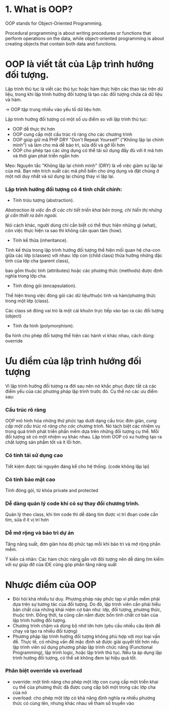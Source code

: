 # 1. What is OOP?
OOP stands for Object-Oriented Programming.

Procedural programming is about writing procedures or functions that perform operations on the data, while object-oriented programming is about creating objects that contain both data and functions.

# OOP là viết tắt của Lập trình hướng đối tượng.

Lập trình thủ tục là viết các thủ tục hoặc hàm thực hiện các thao tác trên dữ liệu, trong khi lập trình hướng đối tượng là tạo các đối tượng chứa cả dữ liệu và hàm.

-> OOP tập trung nhiều vào yếu tố dữ liệu hơn.

Lập trình hướng đối tượng có một số ưu điểm so với lập trình thủ tục:

* OOP dễ thực thi hơn
* OOP cung cấp một cấu trúc rõ ràng cho các chương trình
* OOP giúp giữ mã PHP DRY "Don't Repeat Yourself" ("Không lặp lại chính mình") và làm cho mã dễ bảo trì, sửa đổi và gỡ lỗi hơn
* OOP cho phép tạo các ứng dụng có thể tái sử dụng đầy đủ với ít mã hơn và thời gian phát triển ngắn hơn

Mẹo: Nguyên tắc "Không lặp lại chính mình" (DRY) là về việc giảm sự lặp lại của mã. Bạn nên trích xuất các mã phổ biến cho ứng dụng và đặt chúng ở một nơi duy nhất và sử dụng lại chúng thay vì lặp lại.


### Lập trình hướng đối tượng có 4 tính chất chính:

* Tính trừu tượng (abstraction).

*Abstraction là việc ẩn đi các chi tiết triển khai bên trong, chỉ hiển thị những gì cần thiết ra bên ngoài.*

Nói cách khác, người dùng chỉ cần biết có thể thực hiện những gì (what), còn việc thực hiện ra sao thì không cần quan tâm (how).

* Tính kế thừa (inheritance).

Tính kế thừa trong lập trình hướng đối tượng thể hiện mối quan hệ cha-con giữa các lớp (classes) với nhau: lớp con (child class) thừa hưởng những đặc tính của lớp cha (parent class),

bao gồm thuộc tính (attributes) hoặc các phương thức (methods) được định nghĩa trong lớp cha.

* Tính đóng gói (encapsulation).

Thể hiện trong việc đóng gói các dữ liệu/thuộc tính và hàm/phương thức trong một lớp (class).

Các class sẽ đóng vai trò là một cái khuôn trực tiếp vào tạo ra các đối tượng (object)

* Tính đa hình (polymorphism).

Đa hình cho phép đối tượng thể hiện các hành vi khác nhau, cách dùng: override

# Ưu điểm của lập trình hướng đối tượng
Vì lập trình hướng đối tượng ra đời sau nên nó khắc phục được tất cả các điểm yếu của các phương pháp lập trình trước đó. Cụ thể nó các ưu điểm sau:

### Cấu trúc rõ ràng

OOP mô hình hóa những thứ phức tạp dưới dạng cấu trúc đơn giản, *cung cấp một cấu trúc rõ ràng cho các chương trình.*
Nó tách biệt các nhiệm vụ trong quá trình phát triển phần mềm dựa trên những đối tượng cụ thể. Mỗi đối tượng sẽ có một nhiệm vụ khác nhau.
Lập trình OOP có xu hướng tạo ra chất lượng sản phẩm tốt và ít lỗi hơn.

### Có tính tái sử dụng cao

Tiết kiệm được tài nguyên đáng kể cho hệ thống. (code không lặp lại)

### Có tính bảo mật cao

Tính đóng gói, từ khóa private and protected

### Dễ dàng quản lý code khi có sự thay đổi chương trình.

Quản lý theo class, khi tìm code thì dễ dàng tìm được vị trí đoạn code cần tìm, sửa ở ít vị trí hơn

### Dễ mở rộng và bảo trì dự án

Tăng năng suất, đơn giản hóa độ phức tạp mỗi khi bảo trì và mở rộng phần mềm.

Ý kiến cá nhân: Các hàm chức năng gắn với đôi tượng nên dễ dàng tìm kiếm với sự giúp đỡ của IDE cũng góp phần tăng năng suất


# Nhược điểm của OOP

* Đòi hỏi khá nhiều tư duy. 
Phương pháp này phức tạp vì phần mềm phải dựa trên sự tương tác của đối tượng.
Do đó, lập trình viên cần phải hiểu bản chất của những khái niệm cơ bản như: lớp, đối tượng, phương thức, thuộc tính.
Đồng thời, ta cũng cần nắm được bốn tính chất cơ bản của lập trình hướng đối tượng.
* Chương trình chậm và dùng bộ nhớ lớn hơn (yêu cầu nhiều câu lệnh để chạy và tạo ra nhiều đối tượng)
* Phương pháp lập trình hướng đối tượng không phù hợp với mọi loại vấn đề.
Thực tế, có những vấn đề mặc định sẽ được giải quyết tốt hơn nếu lập trình viên sử dụng phương pháp lập trình chức năng (Functional Programming), lập trình logic, hoặc lập trình thủ tục.
Nếu ta áp dụng lập trình hướng đối tượng, có thể sẽ không đem lại hiệu quả tốt.


### Phân biệt override và overload

* override: một tính năng cho phép một lớp con cung cấp một triển khai cụ thể của phương thức đã được cung cấp bởi một trong các lớp cha của nó
* overload: cho phép một lớp có khả năng định nghĩa ra nhiều phương thức có cùng tên, nhưng khác nhau về tham số truyền vào
